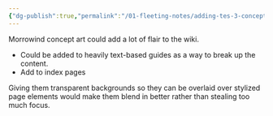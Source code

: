 ```yaml
---
{"dg-publish":true,"permalink":"/01-fleeting-notes/adding-tes-3-concept-art-to-mmw/","tags":["MMW-Style"]}
---
```


Morrowind concept art could add a lot of flair to the wiki. 
- Could be added to heavily text-based guides as a way to break up the content. 
- Add to index pages

Giving them transparent backgrounds so they can be overlaid over stylized page elements would make them blend in better rather than stealing too much focus.